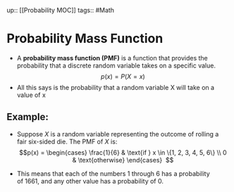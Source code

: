 up:: [[Probability MOC]]
tags:: #Math 
# Probability Mass Function
- A **probability mass function (PMF)** is a function that provides the probability that a discrete random variable takes on a specific value.
$$ p(x)=P(X=x) $$
- All this says is the probability that a random variable X will take on a value of x
## Example:
- Suppose $X$ is a random variable representing the outcome of rolling a fair six-sided die. The PMF of $X$ is:
$$p(x) = \begin{cases} 
\frac{1}{6} & \text{if } x \in \{1, 2, 3, 4, 5, 6\} \\
0 & \text{otherwise}
\end{cases}
 $$

- This means that each of the numbers 1 through 6 has a probability of 1661​, and any other value has a probability of 0.